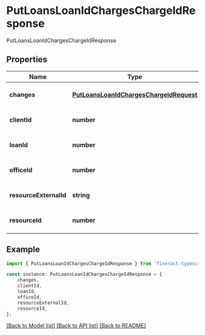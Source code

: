 # PutLoansLoanIdChargesChargeIdResponse

PutLoansLoanIdChargesChargeIdResponse

## Properties

Name | Type | Description | Notes
------------ | ------------- | ------------- | -------------
**changes** | [**PutLoansLoanIdChargesChargeIdRequest**](PutLoansLoanIdChargesChargeIdRequest.md) |  | [optional] [default to undefined]
**clientId** | **number** |  | [optional] [default to undefined]
**loanId** | **number** |  | [optional] [default to undefined]
**officeId** | **number** |  | [optional] [default to undefined]
**resourceExternalId** | **string** |  | [optional] [default to undefined]
**resourceId** | **number** |  | [optional] [default to undefined]

## Example

```typescript
import { PutLoansLoanIdChargesChargeIdResponse } from 'fineract-typescript-client';

const instance: PutLoansLoanIdChargesChargeIdResponse = {
    changes,
    clientId,
    loanId,
    officeId,
    resourceExternalId,
    resourceId,
};
```

[[Back to Model list]](../README.md#documentation-for-models) [[Back to API list]](../README.md#documentation-for-api-endpoints) [[Back to README]](../README.md)
